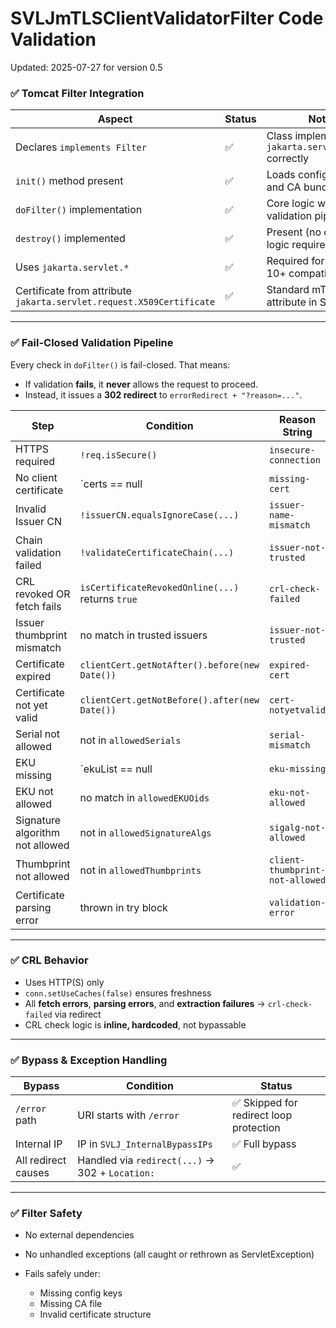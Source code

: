 # SVLJmTLSClientValidatorFilter Code Validation
Updated: 2025-07-27 for version 0.5

### ✅ **Tomcat Filter Integration**

| Aspect                                                               | Status | Notes                                               |
| -------------------------------------------------------------------- | ------ | --------------------------------------------------- |
| Declares `implements Filter`                                         | ✅      | Class implements `jakarta.servlet.Filter` correctly |
| `init()` method present                                              | ✅      | Loads configuration and CA bundle                   |
| `doFilter()` implementation                                          | ✅      | Core logic with full validation pipeline            |
| `destroy()` implemented                                              | ✅      | Present (no cleanup logic required)                 |
| Uses `jakarta.servlet.*`                                             | ✅      | Required for Tomcat 10+ compatibility               |
| Certificate from attribute `jakarta.servlet.request.X509Certificate` | ✅      | Standard mTLS attribute in Servlet API              |

---

### ✅ **Fail-Closed Validation Pipeline**

Every check in `doFilter()` is fail-closed. That means:

* If validation **fails**, it **never** allows the request to proceed.
* Instead, it issues a **302 redirect** to `errorRedirect + "?reason=..."`.

| Step                            | Condition                                        | Reason String                   | Status               |             
| ------------------------------- | ------------------------------------------------ | ------------------------------- | -------------------- | 
| HTTPS required                  | `!req.isSecure()`                                | `insecure-connection`           | ✅                   |               
| No client certificate           | \`certs == null                                  | `missing-cert`                  | ✅                   |
| Invalid Issuer CN               | `!issuerCN.equalsIgnoreCase(...)`                | `issuer-name-mismatch`          | ✅                   |               
| Chain validation failed         | `!validateCertificateChain(...)`                 | `issuer-not-trusted`            | ✅                   |              
| CRL revoked OR fetch fails      | `isCertificateRevokedOnline(...)` returns `true` | `crl-check-failed`              | ✅                   |             
| Issuer thumbprint mismatch      | no match in trusted issuers                      | `issuer-not-trusted`            | ✅                   |                
| Certificate expired             | `clientCert.getNotAfter().before(new Date())`    | `expired-cert`                  | ✅                   |                
| Certificate not yet valid       | `clientCert.getNotBefore().after(new Date())`    | `cert-notyetvalid`              | ✅                   |                
| Serial not allowed              | not in `allowedSerials`                          | `serial-mismatch`               | ✅                   |            
| EKU missing                     | \`ekuList == null                                | `eku-missing`                   | ✅                   |
| EKU not allowed                 | no match in `allowedEKUOids`                     | `eku-not-allowed`               | ✅                   |                
| Signature algorithm not allowed | not in `allowedSignatureAlgs`                    | `sigalg-not-allowed`            | ✅                   |             
| Thumbprint not allowed          | not in `allowedThumbprints`                      | `client-thumbprint-not-allowed` | ✅                   |              
| Certificate parsing error       | thrown in try block                              | `validation-error`              | ✅                   | 

---

### ✅ **CRL Behavior**

* Uses HTTP(S) only
* `conn.setUseCaches(false)` ensures freshness
* All **fetch errors**, **parsing errors**, and **extraction failures** → `crl-check-failed` via redirect
* CRL check logic is **inline, hardcoded**, not bypassable

---

### ✅ **Bypass & Exception Handling**

| Bypass              | Condition                                       | Status                                 |
| ------------------- | ----------------------------------------------- | -------------------------------------- |
| `/error` path       | URI starts with `/error`                        | ✅ Skipped for redirect loop protection |
| Internal IP         | IP in `SVLJ_InternalBypassIPs`                  | ✅ Full bypass                          |
| All redirect causes | Handled via `redirect(...)` → 302 + `Location:` | ✅                                      |

---

### ✅ **Filter Safety**

* No external dependencies
* No unhandled exceptions (all caught or rethrown as ServletException)
* Fails safely under:

  * Missing config keys
  * Missing CA file
  * Invalid certificate structure
